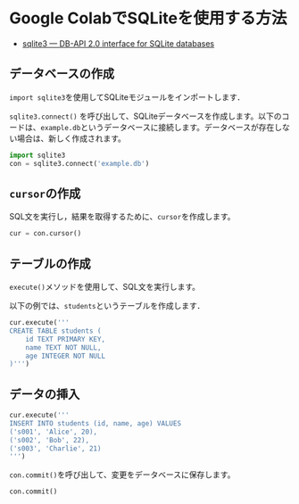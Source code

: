# Google ColabでSQLiteを使用する方法

- [sqlite3 — DB-API 2.0 interface for SQLite databases](https://docs.python.org/3/library/sqlite3.html)

## データベースの作成

`import sqlite3`を使用してSQLiteモジュールをインポートします．

`sqlite3.connect()` を呼び出して、SQLiteデータベースを作成します。以下のコードは、`example.db`というデータベースに接続します。データベースが存在しない場合は、新しく作成されます。

```python
import sqlite3
con = sqlite3.connect('example.db')
```

## `cursor`の作成

SQL文を実行し，結果を取得するために、`cursor`を作成します。

```python
cur = con.cursor()
```

## テーブルの作成

`execute()`メソッドを使用して、SQL文を実行します。

以下の例では、`students`というテーブルを作成します．

```python
cur.execute('''
CREATE TABLE students (
    id TEXT PRIMARY KEY,
    name TEXT NOT NULL,
    age INTEGER NOT NULL
)''')
```

## データの挿入

```python
cur.execute('''
INSERT INTO students (id, name, age) VALUES
('s001', 'Alice', 20),
('s002', 'Bob', 22),
('s003', 'Charlie', 21)
''')
```

`con.commit()`を呼び出して、変更をデータベースに保存します。

```python
con.commit()
```


